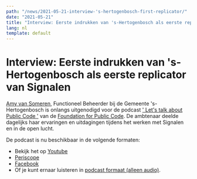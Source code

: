 ```yaml
---
path: "/news/2021-05-21-interview-'s-hertogenbosch-first-replicator/"
date: "2021-05-21"
title: "Interview: Eerste indrukken van 's-Hertogenbosch als eerste replicator van Signalen"
lang: nl
template: default
---
```


# Interview: Eerste indrukken van 's-Hertogenbosch als eerste replicator van Signalen

[Amy van Someren](https://github.com/someren), Functioneel Beheerder bij de Gemeente 's-Hertogenbosch is onlangs uitgenodigd voor de podcast [' Let's talk about Public Code '](https://podcast.publiccode.net/) van de [Foundation for Public Code](https://publiccode.net). De ambtenaar deelde dagelijks haar ervaringen en uitdagingen tijdens het werken met Signalen en in de open lucht.

De podcast is nu beschikbaar in de volgende formaten:
- Bekijk het op [Youtube](https://www.youtube.com/watch?v=zPF_3DpNA0A)
- [Periscope](https://www.pscp.tv/w/1RDGlPvwqYlGL)
- [Facebook](https://www.facebook.com/285004318294/videos/210340460598152)
- Of je kunt ernaar luisteren in [podcast formaat (alleen audio)](https://podcast.publiccode.net/e/5-amy-van-someren-signalen/).
